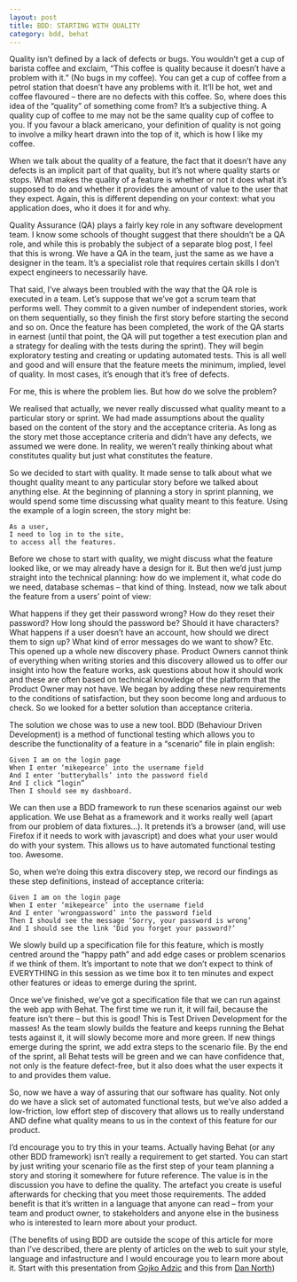 ```yaml
---
layout: post
title: BDD: STARTING WITH QUALITY
category: bdd, behat
---
```


Quality isn’t defined by a lack of defects or bugs. You wouldn’t get a cup of barista coffee and exclaim, “This coffee is quality because it doesn’t have a problem with it.” (No bugs in my coffee). You can get a cup of coffee from a petrol station that doesn’t have any problems with it. It’ll be hot, wet and coffee flavoured – there are no defects with this coffee. So, where does this idea of the “quality” of something come from? It’s a subjective thing. A quality cup of coffee to me may not be the same quality cup of coffee to you. If you favour a black americano, your definition of quality is not going to involve a milky heart drawn into the top of it, which is how I like my coffee.

When we talk about the quality of a feature, the fact that it doesn’t have any defects is an implicit part of that quality, but it’s not where quality starts or stops. What makes the quality of a feature is whether or not it does what it’s supposed to do and whether it provides the amount of value to the user that they expect. Again, this is different depending on your context: what you application does, who it does it for and why.

Quality Assurance (QA) plays a fairly key role in any software development team. I know some schools of thought suggest that there shouldn’t be a QA role, and while this is probably the subject of a separate blog post, I feel that this is wrong. We have a QA in the team, just the same as we have a designer in the team. It’s a specialist role that requires certain skills I don’t expect engineers to necessarily have.

That said, I’ve always been troubled with the way that the QA role is executed in a team. Let’s suppose that we’ve got a scrum team that performs well. They commit to a given number of independent stories, work on them sequentially, so they finish the first story before starting the second and so on. Once the feature has been completed, the work of the QA starts in earnest (until that point, the QA will put together a test execution plan and a strategy for dealing with the tests during the sprint). They will begin exploratory testing and creating or updating automated tests. This is all well and good and will ensure that the feature meets the minimum, implied, level of quality. In most cases, it’s enough that it’s free of defects.

For me, this is where the problem lies. But how do we solve the problem?

We realised that actually, we never really discussed what quality meant to a particular story or sprint. We had made assumptions about the quality based on the content of the story and the acceptance criteria. As long as the story met those acceptance criteria and didn’t have any defects, we assumed we were done. In reality, we weren’t really thinking about what constitutes quality but just what constitutes the feature.

So we decided to start with quality. It made sense to talk about what we thought quality meant to any particular story before we talked about anything else. At the beginning of planning a story in sprint planning, we would spend some time discussing what quality meant to this feature. Using the example of a login screen, the story might be:
```gerkin
As a user,
I need to log in to the site,
to access all the features.
```
Before we chose to start with quality, we might discuss what the feature looked like, or we may already have a design for it. But then we’d just jump straight into the technical planning: how do we implement it, what code do we need, database schemas – that kind of thing. Instead, now we talk about the feature from a users’ point of view:

What happens if they get their password wrong?
How do they reset their password?
How long should the password be? Should it have characters?
What happens if a user doesn’t have an account, how should we direct them to sign up?
What kind of error messages do we want to show?
Etc.
This opened up a whole new discovery phase. Product Owners cannot think of everything when writing stories and this discovery allowed us to offer our insight into how the feature works, ask questions about how it should work and these are often based on technical knowledge of the platform that the Product Owner may not have. We began by adding these new requirements to the conditions of satisfaction, but they soon become long and arduous to check. So we looked for a better solution than acceptance criteria.

The solution we chose was to use a new tool. BDD (Behaviour Driven Development) is a method of functional testing which allows you to describe the functionality of a feature in a “scenario” file in plain english:

```gerkin
Given I am on the login page 
When I enter ‘mikepearce’ into the username field 
And I enter ‘butteryballs’ into the password field 
And I click “login” 
Then I should see my dashboard. 
```

We can then use a BDD framework to run these scenarios against our web application. We use Behat as a framework and it works really well (apart from our problem of data fixtures…). It pretends it’s a browser (and, will use Firefox if it needs to work with javascript) and does what your user would do with your system. This allows us to have automated functional testing too. Awesome.

So, when we’re doing this extra discovery step, we record our findings as these step definitions, instead of acceptance criteria:

```gerkin
Given I am on the login page
When I enter ‘mikepearce’ into the username field
And I enter ‘wrongpassword’ into the password field
Then I should see the message ‘Sorry, your password is wrong’
And I should see the link ‘Did you forget your password?’
```

We slowly build up a specification file for this feature, which is mostly centred around the “happy path” and add edge cases or problem scenarios if we think of them. It’s important to note that we don’t expect to think of EVERYTHING in this session as we time box it to ten minutes and expect other features or ideas to emerge during the sprint.

Once we’ve finished, we’ve got a specification file that we can run against the web app with Behat. The first time we run it, it will fail, because the feature isn’t there – but this is good! This is Test Driven Development for the masses! As the team slowly builds the feature and keeps running the Behat tests against it, it will slowly become more and more green. If new things emerge during the sprint, we add extra steps to the scenario file. By the end of the sprint, all Behat tests will be green and we can have confidence that, not only is the feature defect-free, but it also does what the user expects it to and provides them value.

So, now we have a way of assuring that our software has quality. Not only do we have a slick set of automated functional tests, but we’ve also added a low-friction, low effort step of discovery that allows us to really understand AND define what quality means to us in the context of this feature for our product.

I’d encourage you to try this in your teams. Actually having Behat (or any other BDD framework) isn’t really a requirement to get started. You can start by just writing your scenario file as the first step of your team planning a story and storing it somewhere for future reference. The value is in the discussion you have to define the quality. The artefact you create is useful afterwards for checking that you meet those requirements. The added benefit is that it’s written in a language that anyone can read – from your team and product owner, to stakeholders and anyone else in the business who is interested to learn more about your product.

(The benefits of using BDD are outside the scope of this article for more than I’ve described, there are plenty of articles on the web to suit your style, language and infastructure and I would encourage you to learn more about it. Start with this presentation from [Gojko Adzic](https://www.youtube.com/watch?v=677R07arGtw&feature=youtu.be) and this from [Dan North](http://dannorth.net/introducing-bdd/))

